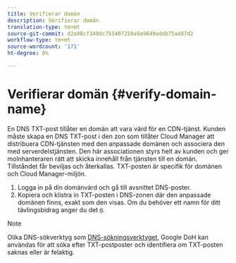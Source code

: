 ```yaml
---
title: Verifierar domän
description: Verifierar domän
translation-type: tm+mt
source-git-commit: d2a98cf340dc755407250a9a9649addb75ad87d2
workflow-type: tm+mt
source-wordcount: '171'
ht-degree: 0%

---
```



# Verifierar domän {#verify-domain-name}

En DNS TXT-post tillåter en domän att vara värd för en CDN-tjänst. Kunden måste skapa en DNS TXT-post i den zon som tillåter Cloud Manager att distribuera CDN-tjänsten med den anpassade domänen och associera den med serverdelstjänsten. Den här associationen styrs helt av kunden och ger molnhanteraren rätt att skicka innehåll från tjänsten till en domän. Tillståndet får beviljas och återkallas. TXT-posten är specifik för domänen och Cloud Manager-miljön.

1. Logga in på din domänvärd och gå till avsnittet DNS-poster.
1. Kopiera och klistra in TXT-posten i DNS-zonen där den anpassade domänen finns, exakt som den visas. Om du behöver ett namn för ditt tävlingsbidrag anger du det `@`.

>[!NOTE]
>Olika DNS-sökverktyg som [DNS-sökningsverktyget](https://www.ultratools.com/tools/dnsLookup), Google DoH kan användas för att söka efter TXT-postposter och identifiera om TXT-posten saknas eller är felaktig.
